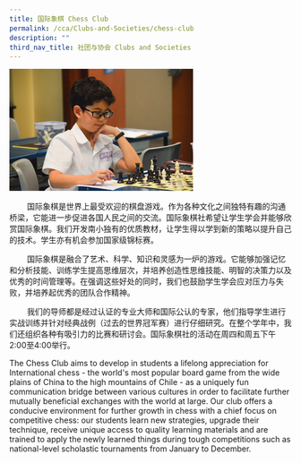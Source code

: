 ```yaml
---
title: 国际象棋 Chess Club
permalink: /cca/Clubs-and-Societies/chess-club
description: ""
third_nav_title: 社团与协会 Clubs and Societies
---
```

<img src="/images/chess-club.jpeg" 
     style="width:65%">


<p>&nbsp; &nbsp; &nbsp; &nbsp; 国际象棋是世界上最受欢迎的棋盘游戏。作为各种文化之间独特有趣的沟通桥梁，它能进一步促进各国人民之间的交流。国际象棋社希望让学生学会并能够欣赏国际象棋。我们开发南小独有的优质教材，让学生得以学到新的策略以提升自己的技术。学生亦有机会参加国家级锦标赛。</p>
<p>&nbsp; &nbsp; &nbsp; &nbsp; 国际象棋是融合了艺术、科学、知识和灵感为一炉的游戏。它能够加强记忆和分析技能、训练学生提高思维层次，并培养创造性思维技能、明智的决策力以及优秀的时间管理等。在强调这些好处的同时，我们也鼓励学生学会应对压力与失败，并培养起优秀的团队合作精神。</p>
<p>&nbsp; &nbsp; &nbsp; &nbsp; 我们的导师都是经过认证的专业大师和国际公认的专家，他们指导学生进行实战训练并针对经典战例（过去的世界冠军赛）进行仔细研究。在整个学年中，我们还组织各种有吸引力的比赛和研讨会。国际象棋社的活动在周四和周五下午2:00至4:00举行。</p>
<p>The Chess Club aims to develop in students a lifelong appreciation for International chess - the world's most popular board game from the wide plains of China to the high mountains of Chile - as a uniquely fun communication bridge between various cultures in order to facilitate further mutually beneficial exchanges with the world at large. Our club offers a conducive environment for further growth in chess with a chief focus on competitive chess: our students learn new strategies, upgrade their technique, receive unique access to quality learning materials and are trained to apply the newly learned things during tough competitions such as national-level scholastic tournaments from January to December.</p>